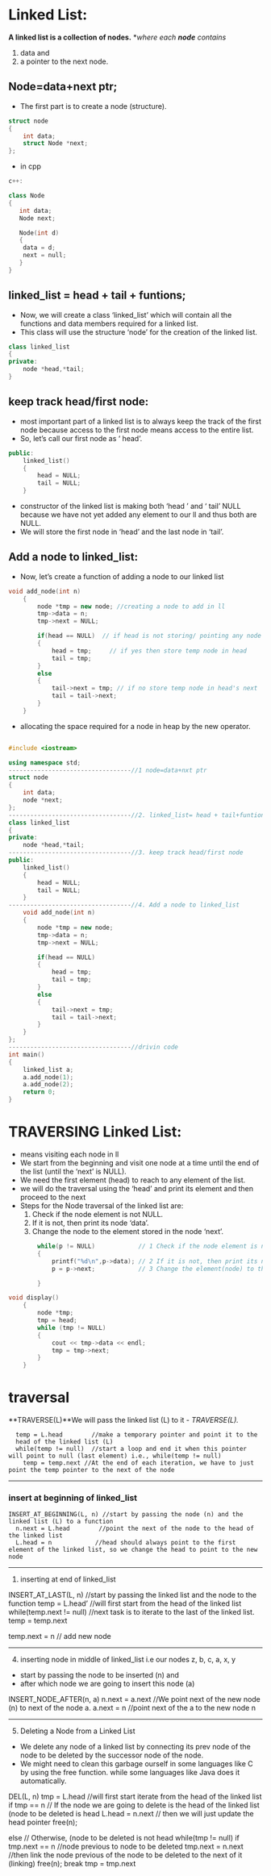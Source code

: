 
# Linked List:
**A linked list is a collection of nodes.**
**where each ***node** contains**

1. data and
2. a pointer to the next node.

## Node=data+next ptr; 

* The first part is to create a node (structure).

``` c
struct node
{
    int data;
   	struct Node *next;
};
```

* in cpp

```c++
c++:

class Node
{
   int data;
   Node next;

   Node(int d) 
   {
   	data = d; 
   	next = null; 
   }
}
```


## linked_list = head + tail + funtions;

* Now, we will create a class ‘linked_list’ which will contain all the functions and data members required for a linked list.
* This class will use the structure ‘node’ for the creation of the linked list.

``` c++
class linked_list
{
private:
    node *head,*tail;
}
```


## keep track head/first node:

* most important part of a linked list is to always keep the track of the first node because access to the first node means access to the entire list.
* So, let’s call our first node as ‘ head’.

```c++
public:
    linked_list()
    {
        head = NULL;
        tail = NULL;
    }

```

* constructor of the linked list is making both ‘head ’ and ‘ tail’ NULL because we have not yet added any element to our ll and thus both are NULL.
* We will store the first node in ‘head’ and the last node in ‘tail’.

## Add a node to linked_list:

* Now, let’s create a function of adding a node to our linked list

```c++
void add_node(int n)
    {
        node *tmp = new node; //creating a node to add in ll
        tmp->data = n;
        tmp->next = NULL;

        if(head == NULL)  // if head is not storing/ pointing any node
        {
            head = tmp;		// if yes then store temp node in head
            tail = tmp;
        }
        else
        {
            tail->next = tmp; // if no store temp node in head's next
            tail = tail->next;
        }
    }
```

* allocating the space required for a node in heap by the new operator.

```c++

#include <iostream>

using namespace std;
----------------------------------//1 node=data+nxt ptr
struct node
{
    int data;
    node *next;
};
----------------------------------//2. linked_list= head + tail+funtions
class linked_list
{
private:
    node *head,*tail;
----------------------------------//3. keep track head/first node
public:
    linked_list()
    {
        head = NULL;
        tail = NULL;
    }
----------------------------------//4. Add a node to linked_list
    void add_node(int n)
    {
        node *tmp = new node;
        tmp->data = n;
        tmp->next = NULL;

        if(head == NULL)
        {
            head = tmp;
            tail = tmp;
        }
        else
        {
            tail->next = tmp;
            tail = tail->next;
        }
    }
};
----------------------------------//drivin code
int main()
{
    linked_list a;
    a.add_node(1);
    a.add_node(2);
    return 0;
}
```

# TRAVERSING Linked List:

* means visiting each node in ll
* We start from the beginning and visit one node at a time until the end of the list (until the ‘next’ is NULL).
* We need the first element (head) to reach to any element of the list.
* we will do the traversal using the ‘head’ and print its element and then proceed to the next
* Steps for the Node traversal of the linked list are:
    1. Check if the node element is not NULL.
    2. If it is not, then print its node ‘data’.
    3. Change the node to the element stored in the node ‘next’.

```c++
		while(p != NULL)            // 1 Check if the node element is not NULL.
		{
    		printf("%d\n",p->data); // 2 If it is not, then print its node ‘data’
    		p = p->next;            // 3 Change the element(node) to the element stored in the node ‘next’. // changing pointer ith nxt elemnt

		}

void display()
    {
        node *tmp;
        tmp = head;
        while (tmp != NULL)
        {
            cout << tmp->data << endl;
            tmp = tmp->next;
        }
    }
```

# traversal

**TRAVERSE(L)**We will pass the linked list (L) to it - *TRAVERSE(L).*
```
  temp = L.head        //make a temporary pointer and point it to the 
  head of the linked list (L) 
  while(temp != null)  //start a loop and end it when this pointer will point to null (last element) i.e., while(temp != null)
    temp = temp.next //At the end of each iteration, we have to just point the temp pointer to the next of the node
```
----------------------------------------------

### insert at beginning of linked_list

```
INSERT_AT_BEGINNING(L, n) //start by passing the node (n) and the linked list (L) to a function
  n.next = L.head        //point the next of the node to the head of the linked list
  L.head = n            //head should always point to the first element of the linked list, so we change the head to point to the new node 
```

-------------------------------------------------
1. inserting at end of linked_list

INSERT_AT_LAST(L, n)		//start by passing the linked list and the node to the function
  temp = L.head’			//will first start from the head of the linked list
  while(temp.next != null) //next task is to iterate to the last of the linked list.
      temp = temp.next

  temp.next = n // add new node

--------------------------------------------------
4. inserting node in middle of linked_list i.e our nodes z, b, c, a, x, y

* start by passing the node to be inserted (n) and 
* after which node we are going to insert this node (a)

INSERT_NODE_AFTER(n, a)
  n.next = a.next //We point next of the new node (n) to next of the node a.
  a.next = n //point next of the a to the new node n


  ----------------------------------------------
5. Deleting a Node from a Linked List

* We delete any node of a linked list by connecting its prev node of the node to be deleted by the successor node of the node.
* We might need to clean this garbage ourself in some languages like C by using the free function.
 while some languages like Java does it automatically.

 DEL(L, n)
  tmp = L.head //will first start iterate from the head of the linked list
  if tmp == n // If the node we are going to delete is the head of the linked list (node to be deleted is head
      L.head = n.next // then we will just update the head pointer 
  		free(n);

  else // Otherwise, (node to be deleted is not head
      while(tmp != null)
          if tmp.next == n //node previous to node to be deleted
              tmp.next = n.next //then link the node previous of the node to be deleted to the next of it (linking)
          	  free(n);
              break
          tmp = tmp.next